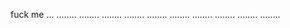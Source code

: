 fuck
me
...
........
........
........
........
........
........
........
........
........
........
